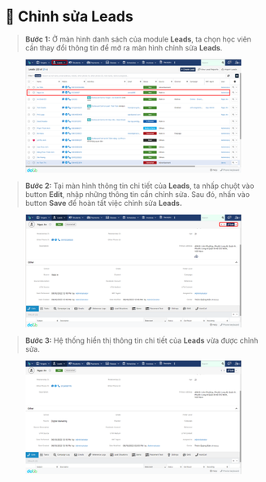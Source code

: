 # 📝 Chỉnh sửa Leads

> **Bước 1:** Ở màn hình danh sách của module **Leads**, ta chọn học viên cần thay đổi thông tin để mở ra màn hình chỉnh sửa **Leads**.

<figure><img src="../../.gitbook/assets/image (82).png" alt=""><figcaption></figcaption></figure>

> **Bước 2:** Tại màn hình thông tin chi tiết của **Leads**, ta nhấp chuột vào button **Edit**, nhập những thông tin cần chỉnh sửa. Sau đó, nhấn vào button **Save** để hoàn tất việc chỉnh sửa **Leads.**

<figure><img src="../../.gitbook/assets/image (85).png" alt=""><figcaption></figcaption></figure>

> **Bước 3:** Hệ thống hiển thị thông tin chi tiết của **Leads** vừa được chỉnh sửa.

<figure><img src="../../.gitbook/assets/image (7).png" alt=""><figcaption></figcaption></figure>

